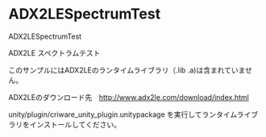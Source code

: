 # ADX2LESpectrumTest
ADX2LESpectrumTest

ADX2LE スペクトラムテスト  

このサンプルにはADX2LEのランタイムライブラリ（.lib .a)は含まれていません。　　

ADX2LEのダウンロード先　http://www.adx2le.com/download/index.html  

unity/plugin/criware_unity_plugin.unitypackage
を実行してランタイムライブラリをインストールしてください。

